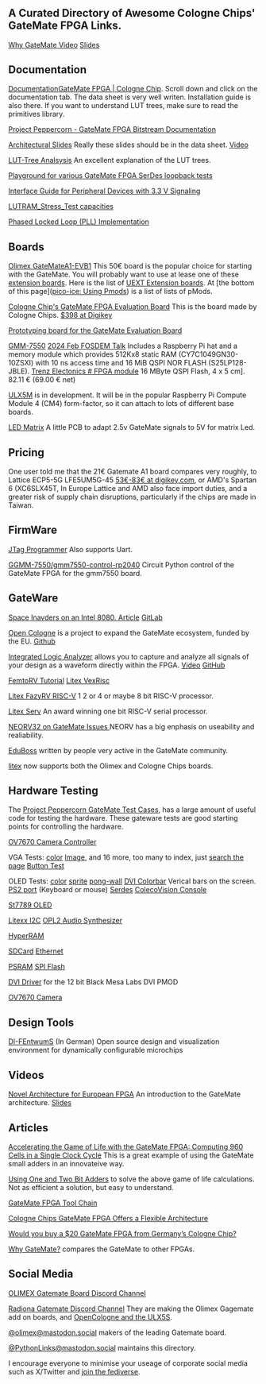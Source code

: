 # 

## A Curated Directory of Awesome Cologne Chips' GateMate FPGA Links.

[Why GateMate Video](https://www.youtube.com/embed/ZokT2tEiXSA)    [Slides](https://pythonlinks.info/presentations/vectors/WhyGateMate.pdf)

## Documentation

[Documentation]()[GateMate FPGA | Cologne Chip](https://colognechip.com/programmable-logic/gatemate/#tab-313423).  Scroll down and click on the documentation tab.  The data sheet is very well writen.  Installation guide is also there.  If you want to understand LUT trees, make sure to read the primitives library. 

[Project Peppercorn - GateMate FPGA Bitstream Documentation](https://github.com/YosysHQ/prjpeppercorn)

[Architectural Slides](https://colognechip.com/wp-content/uploads/Novel-GateMate-FPGA-Architecture-FPL2021.pdf)  Really these slides should be in the data sheet. [Video](https://underline.io/lecture/34046-novel-architecture-for-european-fpga)

[LUT-Tree Analsysis](https://github.com/chili-chips-ba/openCologne/tree/main/8.StressTest#lut-tree-logic) An excellent explanation of the LUT trees. 

[Playground for various GateMate FPGA SerDes loopback tests](https://github.com/pu-cc/gm_serdes_lb)

[Interface Guide for Peripheral Devices with 3.3 V Signaling](https://www.colognechip.com/docs/ug1003-gatemate1-level-shifting-latest.pdf)

[LUTRAM_Stress_Test capacities](https://github.com/tarik-ibrahimovic/LUTRAM_Stress_Test)

[Phased Locked Loop (PLL) Implementation](https://colognechip.com/wp-content/uploads/c3-pll-white-paper.pdf) 

## Boards

[Olimex GateMateA1-EVB1](https://www.olimex.com/Products/FPGA/GateMate/GateMateA1-EVB/) This 50€ board is the popular choice for starting with the GateMate.  You will probably want to use at lease one of these [extension boards](https://github.com/intergalaktik/Extension_Boards_for_Olimex_GateMate). Here is the list of [UEXT Extension boards](https://www.olimex.com/Products/Modules/UEXT/). At [the bottom of this page]([pico-ice: Using Pmods](https://pico-ice.tinyvision.ai/md_pmods.html)) is a list of lists of pMods. 

[Cologne Chip's GateMate FPGA Evaluation Board](https://www.colognechip.com/programmable-logic/gatemate-evaluation-board/)  This is the board made by Cologne Chips. [\$398 at Digikey](https://www.digikey.com.au/en/products/detail/cologne-chip/CCGM1A1-E1/16087880)

[Prototyping board for the GateMate Evaluation Board](https://github.com/fm4dd/gm-proto-e1)

[GMM-7550](https://github.com/GMM-7550/gmm7550-hardware)  [2024 Feb FOSDEM Talk](https://archive.fosdem.org/2024/schedule/event/fosdem-2024-2107-cologne-chip-gatemate-fpga-filling-a-gap-between-hardware-and-software-with-a-presentation-of-the-gmm-7550-module-/) Includes a Raspberry Pi hat and a  memory module which provides 512Kx8 static RAM (CY7C1049GN30-10ZSXI) with 10 ns access time and 16 MiB QSPI NOR FLASH (S25LP128-JBLE).
[Trenz Electonics # FPGA module](https://shop.trenz-electronic.de/de/TEG2000-01-P001-FPGA-Modul-mit-GateMate-A1-von-Cologne-Chip-16-MByte-QSPI-Flash-4-x-5-cm#)     16 MByte QSPI Flash, 4 x 5 cm]. 82.11 € (69.00 € net)

[ULX5M](https://www.chili-chips.xyz/open-cologne/) is in development.  It will be in the popular Raspberry Pi Compute Module 4 (CM4) form-factor, so it can attach to lots of different base boards. 

[LED Matrix](https://github.com/Martoni/Martoni_Pcb_collection/tree/main/glm5va) A little PCB to adapt 2.5v GateMate signals to 5V for matrix Led.

## Pricing

One user told me that the 21€ Gatemate A1 board compares very roughly, to Lattice ECP5-5G LFE5UM5G-45 [53€-83€ at digikey,com](https://www.digikey.ie/en/products/filter/fpgas-field-programmable-gate-array/696?s=N4IgTCBcDaIDIDECiBWAqgWRQcQLQBYUEQBdAXyA), or AMD's Spartan 6 (XC6SLX45T, In Europe Lattice and AMD also face import duties, and a greater risk of supply chain disruptions, particularly if the chips are made in Taiwan.

## FirmWare

[JTag Programmer](https://github.com/phdussud/pico-dirtyJtag) Also supports Uart. 

[GGMM-7550/gmm7550-control-rp2040](https://github.com/GMM-7550/gmm7550-control-rp2040) Circuit Python control of the GateMate FPGA for the gmm7550 board. 

## GateWare

[Space Inavders on an Intel 8080.  Article](https://olimex.wordpress.com/2025/01/08/space-inavders-retrogame-runs-on-gatematea1-evb/)   [GitLab](https://gitlab.com/x653/spaceinvaders-fpga)

[Open Cologne](https://www.chili-chips.xyz/open-cologne)  is a project to expand the GateMate ecosystem,  funded by the EU.  [Github](https://github.com/chili-chips-ba/openCologne) 

[Integrated Logic Analyzer](https://www.cnx-software.com/2024/06/11/gatemate-integrated-logic-analyzer-ila-deep-dive/) allows you to capture and analyze all signals of your design as a waveform directly within the FPGA. [Video](https://www.youtube.com/watch?v=TZblFccw4kg&t=23s)   [GitHub](https://github.com/colognechip/gatemate_ila)

[FemtoRV Tutorial](https://github.com/fm4dd/gatemate-riscv)
[Litex VexRisc](https://github.com/YosysHQ/prjpeppercorn-test-cases/tree/main/058-litex-vexriscv)

[Litex FazyRV RISC-V](https://github.com/YosysHQ/prjpeppercorn-test-cases/tree/main/089-litex-fazyrv)  1 2 or 4 or maybe 8 bit RISC-V processor. 

[Litex Serv](https://github.com/YosysHQ/prjpeppercorn-test-cases/tree/main/061-litex-serv) An award winning one bit RISC-V serial processor.

[NEORV32 on GateMate Issues ](https://github.com/stnolting/neorv32/discussions/983) NEORV has a big enphasis on useability and realiability. 

[EduBoss](https://fpga-ignite.github.io/presentations-pdf/presentation16.pdf) written by people very active in the GateMate community. 

[litex](https://github.com/enjoy-digital/litex) now supports both the Olimex and Cologne Chips boards. 

## Hardware Testing

The [Project Peppercorn GateMate Test Cases](https://github.com/YosysHQ/prjpeppercorn-test-cases/tree/main), has a large amount of useful code for testing the hardware.  These gateware tests are good starting points for controlling the hardware. 

[OV7670 Camera Controller](https://github.com/YosysHQ/prjpeppercorn-test-cases/tree/main/107-ov7670)

VGA Tests: [color](https://github.com/YosysHQ/prjpeppercorn-test-cases/tree/main/011-vga-color)   [Image](https://github.com/YosysHQ/prjpeppercorn-test-cases/tree/main/041-vga-image), and 16 more, too many to index, just [search the page]((https://github.com/YosysHQ/prjpeppercorn-test-cases/tree/main))
[Button Test](https://github.com/YosysHQ/prjpeppercorn-test-cases/tree/main/022-buttons) 

OLED Tests: [color](https://github.com/YosysHQ/prjpeppercorn-test-cases/tree/main/031-oled-color) [sprite](https://github.com/YosysHQ/prjpeppercorn-test-cases/tree/main/032-oled-sprite) [pong-wall](https://github.com/YosysHQ/prjpeppercorn-test-cases/tree/main/033-oled-wall) 
[DVI Colorbar](https://github.com/YosysHQ/prjpeppercorn-test-cases/tree/main/072-dvi-lvds) Verical bars on the screen.
[PS2 port](https://github.com/YosysHQ/prjpeppercorn-test-cases/tree/main/080-ps2) (Keyboard or mouse)
[Serdes](https://github.com/YosysHQ/prjpeppercorn-test-cases/tree/main/084-serdes-loopback)
[ColecoVision Console](https://github.com/YosysHQ/prjpeppercorn-test-cases/tree/main/085-colecovision) 

[St7789 OLED](https://github.com/YosysHQ/prjpeppercorn-test-cases/tree/main/096-oled-st7789)

[Litexx I2C](https://github.com/YosysHQ/prjpeppercorn-test-cases/tree/main/097-litex-with-i2c)
[OPL2 Audio Synthesizer](https://docs.icebreaker-fpga.org/hardware/pmod/dvi/)

[HyperRAM](https://github.com/YosysHQ/prjpeppercorn-test-cases/tree/main/101-litex-hyperram)

[SDCard](https://github.com/YosysHQ/prjpeppercorn-test-cases/tree/main/102-litex-sdcard)
[Ethernet](https://github.com/YosysHQ/prjpeppercorn-test-cases/tree/main/103-litex-eth)

[PSRAM](https://github.com/YosysHQ/prjpeppercorn-test-cases/tree/main/104-psram)
[SPI Flash](https://github.com/YosysHQ/prjpeppercorn-test-cases/tree/main/105-litex-spi-flash)

[DVI Driver](https://github.com/YosysHQ/prjpeppercorn-test-cases/tree/main/099-dvi-12b) for the 12 bit Black Mesa Labs DVI PMOD

[OV7670 Camera](https://github.com/YosysHQ/prjpeppercorn-test-cases/tree/main/107-ov7670)

## Design Tools

[DI-FEntwumS](https://elektronikforschung.de/projekte/di-fentwums) (In German) Open source design and visualization environment for dynamically configurable microchips

## Videos

[Novel Architecture for European FPGA](https://underline.io/lecture/34046-novel-architecture-for-european-fpga) An introduction to the GateMate architecture.  [Slides](https://colognechip.com/wp-content/uploads/Novel-GateMate-FPGA-Architecture-FPL2021.pdf)

## Articles

[Accelerating the Game of Life with the GateMate FPGA: Computing 960 Cells in a Single Clock Cycle](https://www.linkedin.com/pulse/game-life-fpga-40x24-grid-computed-single-clock-cycle-dave-fohrn-ajhxe/) This is a great example of using the GateMate small adders in an innovateive way. 

[Using One and Two Bit Adders](https://forth.pythonlinks.info/using-gatemate-1-and-2-bit-adders) to solve the above game of life calculations. Not as efficient a solution, but easy to understand.

[GateMate FPGA Tool Chain](https://www.adiuvoengineering.com/post/gatemate-fpga-tool-chain)

[Cologne Chips GateMate FPGA Offers a Flexible Architecture](https://www.hackster.io/news/cologne-chip-s-gatemate-fpga-offers-a-flexible-cologne-programmable-element-architecture-2db40691dded)

[Would you buy a $20 GateMate FPGA from Germany’s Cologne Chip?](https://www.eejournal.com/article/would-you-buy-a-20-gatemate-fpga-from-germanys-cologne-chip/)

[Why GateMate?](https://forth.pythonlinks.info/why-i-am-using-the-gatemate-fpga) compares the GateMate to other FPGAs.

## Social Media

[OLIMEX Gatemate Board Discord Channel](https://discord.gg/5ahf3Rc46j)

[Radiona Gatemate Discord Channel]([radiona](https://discord.gg/BSJfFz2H3g)) They are making the Olimex Gagemate add on boards, and [OpenCologne and the ULX5S](https://www.chili-chips.xyz/open-cologne/).

[@olimex@mastodon.social](https://mastodon.social/@olimex) makers of the leading Gatemate board. 

[@PythonLinks@mastodon.social](https://mastodon.social/@PythonLinks) maintains this directory.

I encourage everyone to minimise your useage of corporate social media such as X/Twitter and [join the fediverse](https://JoinMastodon.org).   
